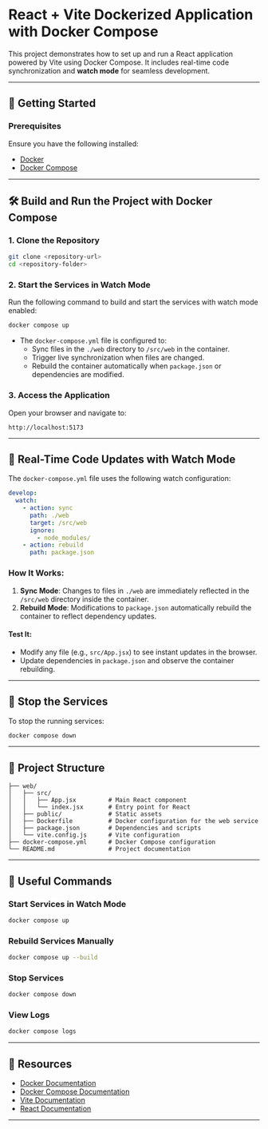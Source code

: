 

# React + Vite Dockerized Application with Docker Compose

This project demonstrates how to set up and run a React application powered by Vite using Docker Compose. It includes real-time code synchronization and **watch mode** for seamless development.

---

## 🚀 Getting Started

### Prerequisites
Ensure you have the following installed:
- [Docker](https://www.docker.com/)
- [Docker Compose](https://docs.docker.com/compose/)

---

## 🛠️ Build and Run the Project with Docker Compose

### 1. Clone the Repository
```bash
git clone <repository-url>
cd <repository-folder>
```

### 2. Start the Services in Watch Mode
Run the following command to build and start the services with watch mode enabled:
```bash
docker compose up
```

- The `docker-compose.yml` file is configured to:
  - Sync files in the `./web` directory to `/src/web` in the container.
  - Trigger live synchronization when files are changed.
  - Rebuild the container automatically when `package.json` or dependencies are modified.

### 3. Access the Application
Open your browser and navigate to:
```
http://localhost:5173
```

---

## 🔄 Real-Time Code Updates with Watch Mode

The `docker-compose.yml` file uses the following watch configuration:
```yaml
develop:
  watch:
    - action: sync
      path: ./web
      target: /src/web
      ignore:
        - node_modules/
    - action: rebuild
      path: package.json
```

### How It Works:
1. **Sync Mode**: Changes to files in `./web` are immediately reflected in the `/src/web` directory inside the container.
2. **Rebuild Mode**: Modifications to `package.json` automatically rebuild the container to reflect dependency updates.

#### Test It:
- Modify any file (e.g., `src/App.jsx`) to see instant updates in the browser.
- Update dependencies in `package.json` and observe the container rebuilding.

---

## 🛑 Stop the Services
To stop the running services:
```bash
docker compose down
```

---

## 📂 Project Structure

```
├── web/
│   ├── src/
│   │   ├── App.jsx         # Main React component
│   │   └── index.jsx       # Entry point for React
│   ├── public/             # Static assets
│   ├── Dockerfile          # Docker configuration for the web service
│   ├── package.json        # Dependencies and scripts
│   └── vite.config.js      # Vite configuration
├── docker-compose.yml      # Docker Compose configuration
└── README.md               # Project documentation
```

---

## 📖 Useful Commands

### Start Services in Watch Mode
```bash
docker compose up
```

### Rebuild Services Manually
```bash
docker compose up --build
```

### Stop Services
```bash
docker compose down
```

### View Logs
```bash
docker compose logs
```

---

## 📖 Resources
- [Docker Documentation](https://docs.docker.com/)
- [Docker Compose Documentation](https://docs.docker.com/compose/)
- [Vite Documentation](https://vitejs.dev/)
- [React Documentation](https://reactjs.org/)

---
